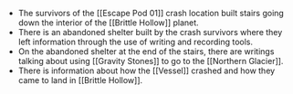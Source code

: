 - The survivors of the [[Escape Pod 01]] crash location built stairs going down the interior of the [[Brittle Hollow]] planet.
- There is an abandoned shelter built by the crash survivors where they left information through the use of writing and recording tools.
- On the abandoned shelter at the end of the stairs, there are writings talking about using [[Gravity Stones]] to go to the [[Northern Glacier]].
- There is information about how the [[Vessel]] crashed and how they came to land in [[Brittle Hollow]].